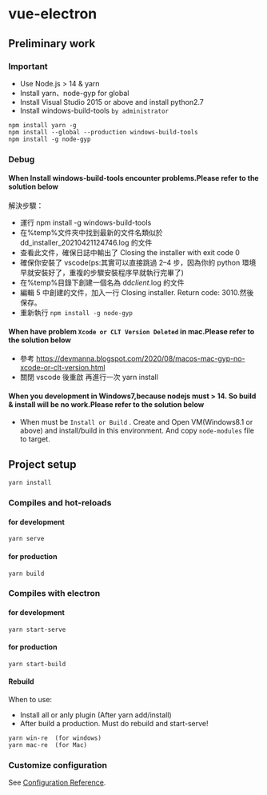 # vue-electron

## Preliminary work

### Important

- Use Node.js > 14 & yarn
- Install yarn、node-gyp for global
- Install Visual Studio 2015 or above and install python2.7
- Install windows-build-tools `by administrator`

```
npm install yarn -g
npm install --global --production windows-build-tools
npm install -g node-gyp
```

### Debug

#### When Install windows-build-tools encounter problems.Please refer to the solution below

解決步驟：

- 運行 npm install -g windows-build-tools
- 在%temp%文件夾中找到最新的文件名類似於 dd_installer_20210421124746.log 的文件
- 查看此文件，確保日誌中輸出了 Closing the installer with exit code 0
- 確保你安裝了 vscode(ps:其實可以直接跳過 2–4 步，因為你的 python 環境早就安裝好了，重複的步驟安裝程序早就執行完畢了)
- 在%temp%目錄下創建一個名為 dd*client*.log 的文件
- 編輯 5 中創建的文件，加入一行 Closing installer. Return code: 3010.然後保存。
- 重新執行 `npm install -g node-gyp`

#### When have problem `Xcode or CLT Version Deleted` in mac.Please refer to the solution below

- 參考 https://devmanna.blogspot.com/2020/08/macos-mac-gyp-no-xcode-or-clt-version.html
- 關閉 vscode 後重啟 再進行一次 yarn install

#### When you development in Windows7,because nodejs must > 14. So build & install will be no work.Please refer to the solution below

- When must be `Install or Build` . Create and Open VM(Windows8.1 or above) and install/build in this environment. And copy `node-modules` file to target.

## Project setup

```
yarn install
```

### Compiles and hot-reloads

#### for development

```
yarn serve
```

#### for production

```
yarn build
```

### Compiles with electron

#### for development

```
yarn start-serve
```

#### for production

```
yarn start-build
```

#### Rebuild

When to use:

- Install all or anly plugin (After yarn add/install)
- After build a production. Must do rebuild and start-serve!

```
yarn win-re  (for windows)
yarn mac-re  (for Mac)
```

### Customize configuration

See [Configuration Reference](https://cli.vuejs.org/config/).
